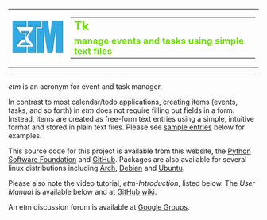 <table>
<tr><td><img src="images/etmlogo_128x128x32.png"/></td>
<td valign="center">
    <table cellspacing="10" cellpadding="10">
        <tr><td><font size="+2" color="#70E300"><b>Tk</b></font></td></tr>
        <tr><td><font size="+1" color="#70E300"><b>manage events and tasks using simple text files</b></font></td></tr>
    </table>
</td>
</table>
<hr width="100%"/>

*etm* is an acronym for event and task manager.

In contrast to most calendar/todo applications, creating items (events, tasks, and so forth) in *etm* does not require filling out fields in a form. Instead, items are created as free-form text entries using a simple, intuitive format and stored in plain text files. Please see [sample entries][] below for examples.

This source code for this project is available from this website, the [Python Software Foundation][] and [GitHub][]. Packages are also available for several linux distributions including [Arch][], [Debian][] and [Ubuntu][]. 

Please also note the video tutorial, *etm-Introduction*, listed below. The *User Manual* is available below and at [GitHub wiki][]. 

An etm discussion forum is available at [Google Groups][]. 

[GitHub]: https://github.com/dagraham/etm-tk
[GitHub wiki]: https://github.com/dagraham/etm-tk/wiki
[Python Software Foundation]: https://pypi.python.org/pypi/etmtk
[Google Groups]: https://groups.google.com/forum/#!forum/eventandtaskmanager
[Arch]: https://aur.archlinux.org/packages/etmtk/
[Debian]: https://tracker.debian.org/pkg/etm
[Ubuntu]: https://launchpad.net/ubuntu/+source/etm
[sample entries]: http://people.duke.edu/~dgraham/etmtk/#sample-entries
